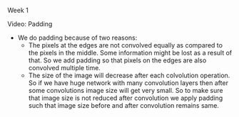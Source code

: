 Week 1 

Video: Padding
  - We do padding because of two reasons:
    - The pixels at the edges are not convolved equally as compared to the pixels in the middle. Some information might be lost as a result of that. So we add padding so that pixels on the edges are also convolved multiple time.
    - The size of the image will decrease after each colvolution operation. So if we have huge network with many convolution layers then after some convolutions image size will get very small. So to make sure that image size is not reduced after convolution we apply padding such that image size before and after convolution remains same.
